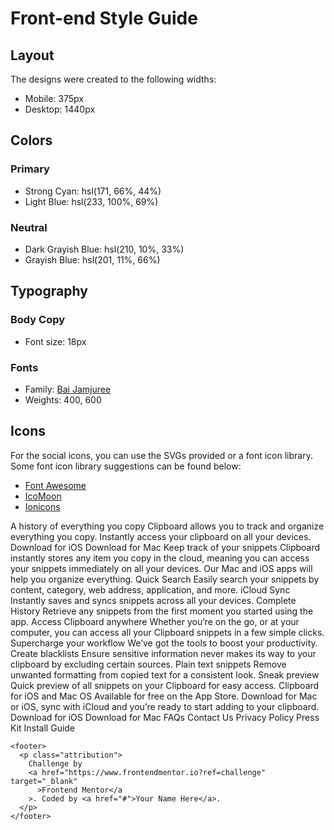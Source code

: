 # Front-end Style Guide

## Layout

The designs were created to the following widths:

- Mobile: 375px
- Desktop: 1440px

## Colors

### Primary

- Strong Cyan: hsl(171, 66%, 44%)
- Light Blue: hsl(233, 100%, 69%)

### Neutral

- Dark Grayish Blue: hsl(210, 10%, 33%)
- Grayish Blue: hsl(201, 11%, 66%)

## Typography

### Body Copy

- Font size: 18px

### Fonts

- Family: [Bai Jamjuree](https://fonts.google.com/specimen/Bai+Jamjuree)
- Weights: 400, 600

## Icons

For the social icons, you can use the SVGs provided or a font icon library. Some font icon library suggestions can be found below:

- [Font Awesome](https://fontawesome.com)
- [IcoMoon](https://icomoon.io)
- [Ionicons](https://ionicons.com)

A history of everything you copy Clipboard allows you to track and organize
everything you copy. Instantly access your clipboard on all your devices.
Download for iOS Download for Mac Keep track of your snippets Clipboard
instantly stores any item you copy in the cloud, meaning you can access your
snippets immediately on all your devices. Our Mac and iOS apps will help you
organize everything. Quick Search Easily search your snippets by content,
category, web address, application, and more. iCloud Sync Instantly saves
and syncs snippets across all your devices. Complete History Retrieve any
snippets from the first moment you started using the app. Access Clipboard
anywhere Whether you’re on the go, or at your computer, you can access all
your Clipboard snippets in a few simple clicks. Supercharge your workflow
We’ve got the tools to boost your productivity. Create blacklists Ensure
sensitive information never makes its way to your clipboard by excluding
certain sources. Plain text snippets Remove unwanted formatting from copied
text for a consistent look. Sneak preview Quick preview of all snippets on
your Clipboard for easy access. Clipboard for iOS and Mac OS Available for
free on the App Store. Download for Mac or iOS, sync with iCloud and you’re
ready to start adding to your clipboard. Download for iOS Download for Mac
FAQs Contact Us Privacy Policy Press Kit Install Guide

    <footer>
      <p class="attribution">
        Challenge by
        <a href="https://www.frontendmentor.io?ref=challenge" target="_blank"
          >Frontend Mentor</a
        >. Coded by <a href="#">Your Name Here</a>.
      </p>
    </footer>
